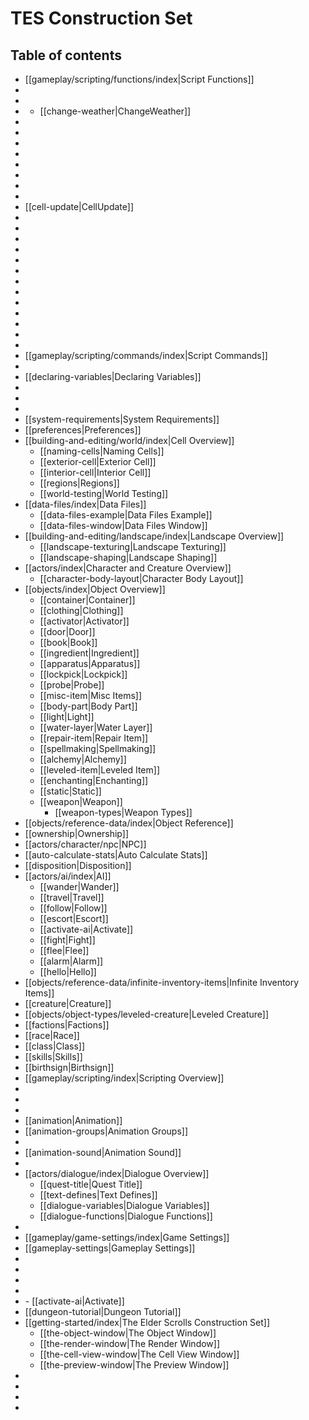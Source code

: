 # TES Construction Set

## Table of contents

- [[gameplay/scripting/functions/index|Script Functions]]
- [](<MoonPhases.md>)
- [](<InventoryScripts.md>)
- [](<PlaceAtPC.md>)
	- [[change-weather|ChangeWeather]]
- [](<ModRegion.md>)
- [](<GetCurrentPackage.md>)
- [](<StatScriptFunctions.md>)
- [](<ScriptRunning.md>)
- [](<StartScript.md>)
- [](<StopScript.md>)
- [](<Position.md>)
- [](<PositionCell.md>)
- [[cell-update|CellUpdate]]
- [](<GetPos.md>)
- [](<GetAngle.md>)
- [](<GetStartingPos.md>)
- [](<GetStartingAngle.md>)
- [](<GetSecondsPassed.md>)
- [](<PlayGroup.md>)
- [](<LoopGroup.md>)
- [](<SkipAnim.md>)
- [](<Move.md>)
- [](<Rotate.md>)
- [](<RotateWorld.md>)
- [](<MoveWorld.md>)
- [](<GetPlayerDistance.md>)
- [[gameplay/scripting/commands/index|Script Commands]]
- [](<UsingVariablesinFunctions.md>)
- [[declaring-variables|Declaring Variables]]
- [](begin.md)
- [](end.md)
- [](<ObjectReferencing.md>)
- [[system-requirements|System Requirements]]
- [[preferences|Preferences]]
- [[building-and-editing/world/index|Cell Overview]]
	- [[naming-cells|Naming Cells]]
	- [[exterior-cell|Exterior Cell]]
	- [[interior-cell|Interior Cell]]
	- [[regions|Regions]]
	- [[world-testing|World Testing]]
- [[data-files/index|Data Files]]
	- [[data-files-example|Data Files Example]]
	- [[data-files-window|Data Files Window]]
- [[building-and-editing/landscape/index|Landscape Overview]]
	- [[landscape-texturing|Landscape Texturing]]
	- [[landscape-shaping|Landscape Shaping]]
- [[actors/index|Character and Creature Overview]]
	- [[character-body-layout|Character Body Layout]]
- [[objects/index|Object Overview]]
	- [[container|Container]]
	- [[clothing|Clothing]]
	- [[activator|Activator]]
	- [[door|Door]]
	- [[book|Book]]
	- [[ingredient|Ingredient]]
	- [[apparatus|Apparatus]]
	- [[lockpick|Lockpick]]
	- [[probe|Probe]]
	- [[misc-item|Misc Items]]
	- [[body-part|Body Part]]
	- [[light|Light]]
	- [[water-layer|Water Layer]]
	- [[repair-item|Repair Item]]
	- [[spellmaking|Spellmaking]]
	- [[alchemy|Alchemy]]
	- [[leveled-item|Leveled Item]]
	- [[enchanting|Enchanting]]
	- [[static|Static]]
	- [[weapon|Weapon]]
		- [[weapon-types|Weapon Types]]
- [[objects/reference-data/index|Object Reference]]
- [[ownership|Ownership]]
- [[actors/character/npc|NPC]]
- [[auto-calculate-stats|Auto Calculate Stats]]
- [[disposition|Disposition]]
- [[actors/ai/index|AI]]
	- [[wander|Wander]]
	- [[travel|Travel]]
	- [[follow|Follow]]
	- [[escort|Escort]]
	- [[activate-ai|Activate]]
	- [[fight|Fight]]
	- [[flee|Flee]]
	- [[alarm|Alarm]]
	- [[hello|Hello]]
- [[objects/reference-data/infinite-inventory-items|Infinite Inventory Items]]
- [[creature|Creature]]
- [[objects/object-types/leveled-creature|Leveled Creature]]
- [[factions|Factions]]
- [[race|Race]]
- [[class|Class]]
- [[skills|Skills]]
- [[birthsign|Birthsign]]
- [[gameplay/scripting/index|Scripting Overview]]
- [](<GlobalScripts.md>)
- [](<StartScripts.md>)
- [](<SampleScript.md>)
- [[animation|Animation]]
- [[animation-groups|Animation Groups]]
- [](base-character-animation.md)
- [[animation-sound|Animation Sound]]
- [](magic.md)
- [[actors/dialogue/index|Dialogue Overview]]
	- [[quest-title|Quest Title]]
	- [[text-defines|Text Defines]]
	- [[dialogue-variables|Dialogue Variables]]
	- [[dialogue-functions|Dialogue Functions]]
- [](<FriendHit.md>)
- [[gameplay/game-settings/index|Game Settings]]
- [[gameplay-settings|Gameplay Settings]]
- [](<MessageBox.md>)
- [](<Random.md>)
- [](<MenuMode.md>)
- [](<UsedOnMe.md>)
- [](<OnActivate.md>)
			- [[activate-ai|Activate]]
- [[dungeon-tutorial|Dungeon Tutorial]]
- [[getting-started/index|The Elder Scrolls Construction Set]]
	- [[the-object-window|The Object Window]]
	- [[the-render-window|The Render Window]]
	- [[the-cell-view-window|The Cell View Window]]
	- [[the-preview-window|The Preview Window]]
- [](<GetEffect.md>)
- [](<RemoveEffects.md>)
- [](<MagicEffectList.md>)
- [](<PCRace.md>)
